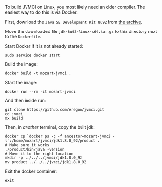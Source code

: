 To build JVMCI on Linux, you most likely need an older compiler.
The easiest way to do this is via Docker.

First, download the `Java SE Development Kit 8u92` from [the archive](http://www.oracle.com/technetwork/java/javase/downloads/java-archive-javase8-2177648.html#jdk-8u92-oth-JPR).

Move the downloaded file `jdk-8u92-linux-x64.tar.gz` to this directory next to the `Dockerfile`.

Start Docker if it is not already started:
```
sudo service docker start
```

Build the image:
```
docker build -t mozart-jvmci .
```

Start the image:
```
docker run --rm -it mozart-jvmci
```

And then inside run:
```
git clone https://github.com/eregon/jvmci.git
cd jvmci
mx build
```

Then, in *another* terminal, copy the built jdk:
```
docker cp `docker ps -q -f ancestor=mozart-jvmci -l`:/home/mozart/jvmci/jdk1.8.0_92/product .
# Make sure it works
./product/bin/java -version
# Move it to the right location
mkdir -p ../../../jvmci/jdk1.8.0_92
mv product ../../../jvmci/jdk1.8.0_92
```

Exit the docker container:
```
exit
```
